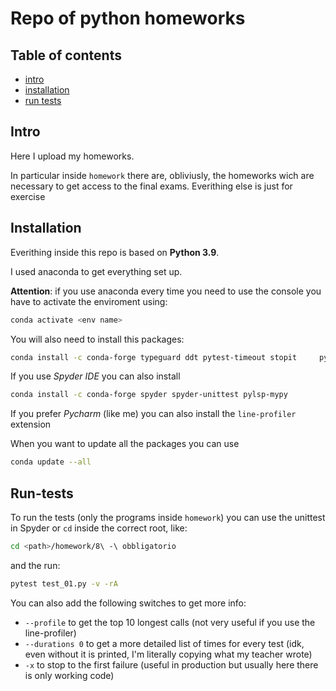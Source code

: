 # Repo of python homeworks

## Table of contents
- [intro](#intro)
- [installation](#installation)
- [run tests](#run-tests)


## Intro
Here I upload my homeworks.

In particular inside `homework` there are, obliviusly, the homeworks wich are necessary to get access to the final exams. Everithing else is just for exercise

## Installation
Everithing inside this repo is based on **Python 3.9**.

I used anaconda to get everything set up.

**Attention**: if you use anaconda every time you need to use the console you have to activate the enviroment using:
```bash
conda activate <env name>
```

You will also need to install this packages:
```bash
conda install -c conda-forge typeguard ddt pytest-timeout stopit	 pytest-profiling radon typeguard
```
If you use *Spyder IDE* you can also install
```bash
conda install -c conda-forge spyder spyder-unittest pylsp-mypy
```
If you prefer *Pycharm* (like me) you can also install the `line-profiler` extension  

When you want to update all the packages you can use
```bash
conda update --all
```
## Run-tests
To run the tests (only the programs inside `homework`) you can use the unittest in Spyder or `cd` inside the correct root, like:
```bash
cd <path>/homework/8\ -\ obbligatorio
```
and the run:
```bash
pytest test_01.py -v -rA
```
You can also add the following switches to get more info:
- `--profile` to get the top 10 longest calls (not very useful if you use the line-profiler)
- `--durations 0` to get a more detailed list of times for every test (idk, even without it is printed, I'm literally copying what my teacher wrote)
- `-x` to stop to the first failure (useful in production but usually here there is only working code)
